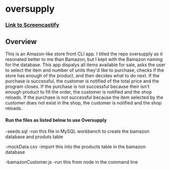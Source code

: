 # oversupply

### [Link to Screencastify](https://drive.google.com/file/d/1KcddaCs1S0VcMTcHJiC1PseTmLm1GbHh/view?usp=sharing)

## Overview
This is an Amazon-like store front CLI app. I titled the repo oversupply as it resonated better to me than Bamazon, but I kept with the Bamazon naming for the database. This app dispalys all items available for sale, asks the user to select the item and number of units they'd like to purchase, checks if the store has enough of the product, and then decides what to do next. If the purchase is successful, the customer is notified of the total price and the program closes. If the purchase is not successful because their isn't enough product to fill the order, the customer is notified and the shop reloads. If the purchase is not successful because the item selected by the customer does not exist in the shop, the customer is notified and the shop reloads.

#### Run the files as listed below to use Oversupply
-seeds.sql
    -run this file in MySQL workbench to create the bamazon database and produts table

-mockData.csv
    -import this into the products table in the bamazon database

-bamazonCustomer.js
    -run this from node in the command line